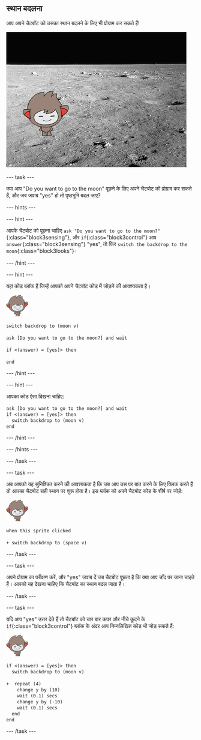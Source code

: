 ## स्थान बदलना

आप अपने चैटबॉट को उसका स्थान बदलने के लिए भी प्रोग्राम कर सकते हैं!

![बदलती पृष्ठभूमि का परीक्षण](images/chatbot-backdrop-moon.png)

\--- task \---

क्या आप "Do you want to go to the moon" पूछने के लिए अपने चैटबोट को प्रोग्राम कर सकते हैं, और जब जवाब "yes" हो तो पृष्ठभूमि बदल जाए?

\--- hints \---

\--- hint \---

आपके चैटबोट को पूछना चाहिए `ask "Do you want to go to the moon?"`{:class="block3sensing"}, और `if`{:class="block3control"} आप `answer`{:class="block3sensing"} "yes", तो फिर `switch the backdrop to the moon`{:class="block3looks"}।

\--- /hint \---

\--- hint \---

यहां कोड ब्लॉक हैं जिन्हें आपको अपने चैटबॉट कोड में जोड़ने की आवश्यकता है।

![नैनो स्प्राइट](images/nano-sprite.png)

```blocks3
switch backdrop to (moon v)

ask [Do you want to go to the moon?] and wait

if <(answer) = [yes]> then 

end
```

\--- /hint \---

\--- hint \---

आपका कोड ऐसा दिखना चाहिए:

```blocks3
ask [Do you want to go to the moon?] and wait
if <(answer) = [yes]> then 
  switch backdrop to (moon v)
end
```

\--- /hint \---

\--- /hints \---

\--- /task \---

\--- task \---

अब आपको यह सुनिश्चित करने की आवश्यकता है कि जब आप उस पर बात करने के लिए क्लिक करते हैं तो आपका चैटबोट सही स्थान पर शुरू होता है। इस ब्लॉक को अपने चैटबोट कोड के शीर्ष पर जोड़ें:

![नैनो स्प्राइट](images/nano-sprite.png)

```blocks3
when this sprite clicked

+ switch backdrop to (space v)
```

\--- /task \---

\--- task \---

अपने प्रोग्राम का परीक्षण करें, और "yes" जवाब दें जब चैटबोट पूछता है कि क्या आप चाँद पर जाना चाहते हैं। आपको यह देखना चाहिए कि चैटबॉट का स्थान बदल जाता है।

\--- /task \---

\--- task \---

यदि आप "yes" उत्तर देते हैं तो चैटबॉट को चार बार ऊपर और नीचे कूदने के `if`{:class="block3control"} ब्लॉक के अंदर आप निम्नलिखित कोड भी जोड़ सकते हैं:

![नैनो स्प्राइट](images/nano-sprite.png)

```blocks3
if <(answer) = [yes]> then 
  switch backdrop to (moon v)

+  repeat (4) 
    change y by (10)
    wait (0.1) secs
    change y by (-10)
    wait (0.1) secs
  end
end
```

\--- /task \---